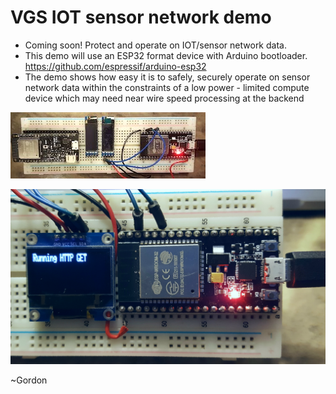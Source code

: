 # VGS IOT sensor network demo

- Coming soon! Protect and operate on IOT/sensor network data.   
- This demo will use an ESP32 format device with Arduino bootloader.   
https://github.com/espressif/arduino-esp32   
- The demo shows how easy it is to safely, securely operate on sensor network data within the constraints of a low power - limited compute device which may need near wire speed processing at the backend

![esp32x2.jpg](/docs/esp32x2.jpg)    

![esp32x2.jpg](/docs/iot-sensor.jpg)    


~Gordon
 

